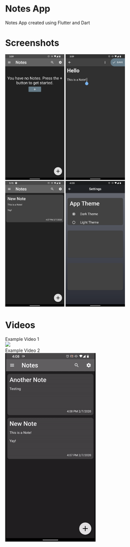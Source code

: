 # Notes App
Notes App created using Flutter and Dart

# Screenshots
<img src="github-Images/Notes1.png" height="400">  <img src="github-Images/Notes2.png" height="400">  <img src="github-Images/Notes4.png" height="400">  <img src="github-Images/Notes3.png" height="400">

# Videos
Example Video 1
<br/>
<img src="github-Images/NotesVideo1.gif" height="600">
<br/>
Example Video 2
<br/>
<img src="github-Images/NotesVideo2.gif" height="600">

